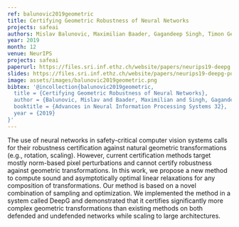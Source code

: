 ```yaml
---
ref: balunovic2019geometric
title: Certifying Geometric Robustness of Neural Networks
projects: safeai
authors: Mislav Balunovic, Maximilian Baader, Gagandeep Singh, Timon Gehr, Martin Vechev
year: 2019
month: 12
venue: NeurIPS
projects: safeai
paperurl: https://files.sri.inf.ethz.ch/website/papers/neurips19-deepg.pdf
slides: https://files.sri.inf.ethz.ch/website/papers/neurips19-deepg-poster.pdf
image: assets/images/balunovic2019geometric.png
bibtex: '@incollection{balunovic2019geometric,
  title = {Certifying Geometric Robustness of Neural Networks},
  author = {Balunovic, Mislav and Baader, Maximilian and Singh, Gagandeep and Gehr, Timon and Vechev, Martin},
  booktitle = {Advances in Neural Information Processing Systems 32},
  year = {2019}
}'
---
```


The use of neural networks in safety-critical computer vision systems calls for their
robustness certification against natural geometric transformations (e.g., rotation,
scaling). However, current certification methods target mostly norm-based pixel
perturbations and cannot certify robustness against geometric transformations. In
this work, we propose a new method to compute sound and asymptotically optimal
linear relaxations for any composition of transformations. Our method is based on
a novel combination of sampling and optimization. We implemented the method
in a system called DeepG and demonstrated that it certifies significantly more
complex geometric transformations than existing methods on both defended and
undefended networks while scaling to large architectures.
